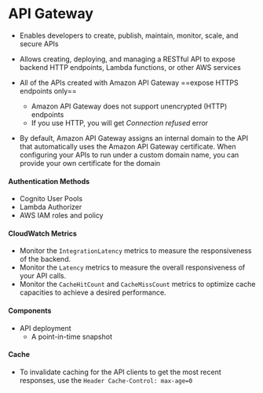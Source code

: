 # API Gateway

- Enables developers to create, publish, maintain, monitor, scale, and secure APIs

- Allows creating, deploying, and managing a RESTful API to expose backend HTTP endpoints, Lambda functions, or other AWS services

- All of the APIs created with Amazon API Gateway ==expose HTTPS endpoints only== 
	- Amazon API Gateway does not support unencrypted (HTTP) endpoints
	- If you use HTTP, you will get *Connection refused* error

- By default, Amazon API Gateway assigns an internal domain to the API that automatically uses the Amazon API Gateway certificate. When configuring your APIs to run under a custom domain name, you can provide your own certificate for the domain

#### Authentication Methods
- Cognito User Pools
- Lambda Authorizer
- AWS IAM roles and policy

#### CloudWatch Metrics
- Monitor the `IntegrationLatency` metrics to measure the responsiveness of the backend.
- Monitor the `Latency` metrics to measure the overall responsiveness of your API calls.
 - Monitor the `CacheHitCount` and `CacheMissCount` metrics to optimize cache capacities to achieve a desired performance.

#### Components
- API deployment
	- A point-in-time snapshot


#### Cache

- To invalidate caching for the API clients to get the most recent responses, use the `Header Cache-Control: max-age=0`